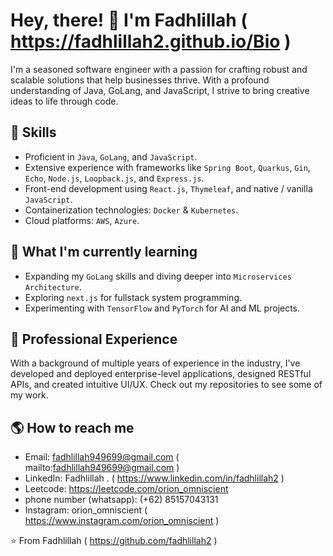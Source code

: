 # Hey, there! 👋 I'm Fadhlillah ( https://fadhlillah2.github.io/Bio )

I'm a seasoned software engineer with a passion for crafting robust and scalable solutions that help businesses thrive. With a profound understanding of Java, GoLang, and JavaScript, I strive to bring creative ideas to life through code. 

## 🚀 Skills

- Proficient in `Java`, `GoLang`, and `JavaScript`.
- Extensive experience with frameworks like `Spring Boot`, `Quarkus`, `Gin`, `Echo`, `Node.js`, `Loopback.js`, and `Express.js`.
- Front-end development using `React.js`, `Thymeleaf`, and native / vanilla `JavaScript`.
- Containerization technologies: `Docker` & `Kubernetes`.
- Cloud platforms: `AWS`, `Azure`.

## 🌱 What I'm currently learning

- Expanding my `GoLang` skills and diving deeper into `Microservices Architecture`.
- Exploring `next.js` for fullstack system programming.
- Experimenting with `TensorFlow` and `PyTorch` for AI and ML projects.

## 💼 Professional Experience

With a background of multiple years of experience in the industry, I've developed and deployed enterprise-level applications, designed RESTful APIs, and created intuitive UI/UX. Check out my repositories to see some of my work.

## 🌎 How to reach me

- Email: fadhlillah949699@gmail.com ( mailto:fadhlillah949699@gmail.com )
- LinkedIn: Fadhlillah . ( https://www.linkedin.com/in/fadhlillah2 )
- Leetcode: https://leetcode.com/orion_omniscient
- phone number (whatsapp): (+62) 85157043131
- Instagram: orion_omniscient ( https://www.instagram.com/orion_omniscient )


⭐️ From Fadhlillah ( https://github.com/fadhlillah2 )
